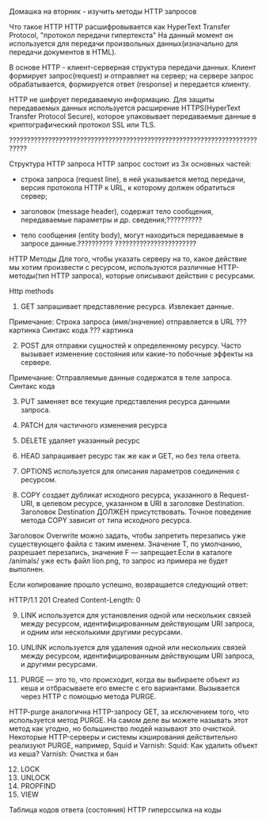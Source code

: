 Домашка на вторник - изучить методы НТТР запросов 

Что такое HTTP
HTTP расшифровывается как HyperText Transfer Protocol, "протокол передачи гипертекста"
На данный момент он используется для передачи произвольных данных(изначально для передачи документов в HTML).

В основе HTTP - клиент-серверная структура передачи данных. Клиент формирует запрос(request) и отправляет на сервер; на сервере запрос обрабатывается, формируется ответ (response)  и передается клиенту.

HTTP не шифрует передаваемую информацию. Для защиты передаваемых данных используется расширение HTTPS(HyperText Transfer Protocol Secure), которое упаковывает передаваемые данные в криптографический протокол SSL или TLS.

???????????????????????????????????????????????????????????????????????????

Структура HTTP запроса
HTTP запрос состоит из 3х основных частей:
- строка запроса (request line), в ней указывается метод передачи, версия протокола HTTP к URL, к которому должен обратиться сервер;

- заголовок (message header), содержат тело сообщения, передаваемые параметры и др. сведения;??????????
- тело сообщения (entity body), могут находиться передаваемые в запросе данные.??????????
???????????????????????

HTTP Методы
Для того, чтобы указать серверу на то, какое действие мы хотим произвести с ресурсом, используются различные HTTP-методы(тип HTTP запроса), которые описывают действия с ресурсами.


Http methods
 1. GET запрашивает представление ресурса. Извлекает данные.

Примечание: Строка запроса (имя/значение) отправляется в URL ??? картинка
Синтакс кода ??? картинка

 2. POST для отправки сущностей к определенному ресурсу. Часто вызывает изменение состояния или какие-то побочные эффекты на сервере.

Примечание: Отправляемые данные содержатся в теле запроса.
Синтакс кода

 3. PUT заменяет все текущие представления ресурса данными запроса. 
 4. PATCH для частичного изменения ресурса
 5. DELETE удаляет указанный ресурс
 6. HEAD запрашивает ресурс так же как и GET, но без тела ответа.
 7. OPTIONS используется для описания параметров соединения с ресурсом.

 8. COPY создает дубликат исходного ресурса, указанного в Request-URI, в целевом ресурсе, указанном в URI в заголовке Destination. Заголовок Destination ДОЛЖЕН присутствовать. Точное поведение метода COPY зависит от типа исходного ресурса. 

Заголовок Overwrite можно задать, чтобы запретить перезапись уже существующего файла с таким именем. Значение T, по умолчанию, разрешает перезапись, значение F — запрещает.Если в каталоге /animals/ уже есть файл lion.png, то запрос из примера не будет выполнен.

Если копирование прошло успешно, возвращается следующий ответ:

HTTP/1.1 201 Created
Content-Length: 0 

 9. LINK используется для установления одной или нескольких связей между ресурсом, идентифицированным действующим URI запроса, и одним или несколькими другими ресурсами.

10. UNLINK используется для удаления одной или нескольких связей между ресурсом, идентифицированным действующим URI запроса, и другими ресурсами.

11. PURGE — это то, что происходит, когда вы выбираете объект из кеша и отбрасываете его вместе с его вариантами. Вызывается через HTTP с помощью метода PURGE.

HTTP-purge аналогична HTTP-запросу GET, за исключением того, что используется метод PURGE. На самом деле вы можете называть этот метод как угодно, но большинство людей называют это очисткой. Некоторые HTTP-серверы и системы кэширования действительно реализуют PURGE, например, Squid и Varnish:
Squid: Как удалить объект из кеша?
Varnish: Очистка и бан

12. LOCK
13. UNLOCK
14. PROPFIND
15. VIEW


Таблица кодов ответа (состояния) HTTP гиперссылка на коды


